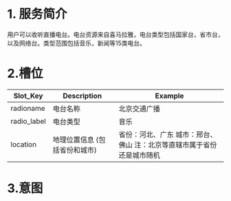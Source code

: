 # 1. 服务简介

用户可以收听直播电台。电台资源来自喜马拉雅，电台类型包括国家台，省市台，以及网络台。类型范围包括音乐，新闻等15类电台。

# 2.槽位

| **Slot\_Key** | **Description** | **Example** |
| --- | --- | --- |
| radioname | 电台名称 | 北京交通广播 |
| radio\_label | 电台类型 | 音乐 |
| location | 地理位置信息 \(包括省份和城市\) | 省份：河北、广东 城市：邢台、佛山 注：北京等直辖市属于省份还是城市随机 |

# 3.意图

